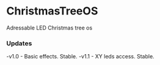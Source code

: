 # ChristmasTreeOS
Adressable LED Christmas tree os

### Updates
-v1.0 - Basic effects. Stable.
-v1.1 - XY leds access. Stable.
